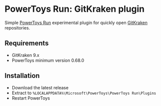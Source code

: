 # PowerToys Run: GitKraken plugin

Simple [PowerToys Run](https://learn.microsoft.com/windows/powertoys/run) experimental plugin for quickly open [GitKraken](https://www.gitkraken.com/) repositories.

## Requirements

- GitKraken 9.x
- PowerToys minimum version 0.68.0

## Installation

- Download the latest release
- Extract to `%LOCALAPPDATA%\Microsoft\PowerToys\PowerToys Run\Plugins`
- Restart PowerToys
